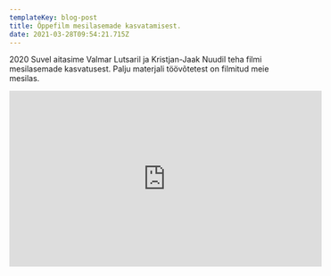 ```yaml
---
templateKey: blog-post
title: Õppefilm mesilasemade kasvatamisest.
date: 2021-03-28T09:54:21.715Z
---
```

2020 Suvel aitasime Valmar Lutsaril ja Kristjan-Jaak Nuudil teha filmi mesilasemade kasvatusest. Palju materjali töövõtetest on filmitud meie mesilas.

<iframe width="560" height="315" src="https://www.youtube.com/embed/QHZAQwubppc" title="YouTube video player" frameborder="0" allow="accelerometer; autoplay; clipboard-write; encrypted-media; gyroscope; picture-in-picture" allowfullscreen></iframe>

